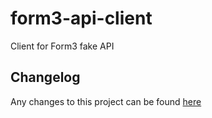 # form3-api-client
Client for Form3 fake API

## Changelog
Any changes to this project can be found [here](./CHANGELOG.md)